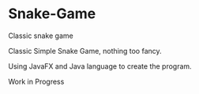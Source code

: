# Snake-Game
Classic snake game


Classic Simple Snake Game, nothing too fancy.

Using JavaFX and Java language to create the program.

Work in Progress
